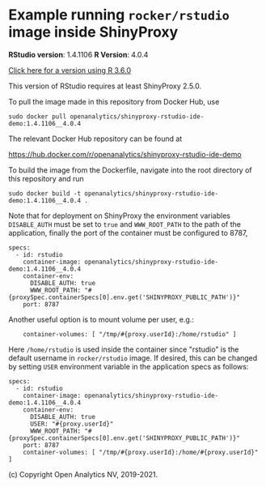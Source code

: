# Example running `rocker/rstudio` image inside ShinyProxy

**RStudio version**: 1.4.1106
**R Version**: 4.0.4

[Click here for a version using R 3.6.0]()

This version of RStudio requires at least ShinyProxy 2.5.0.

To pull the image made in this repository from Docker Hub, use

```
sudo docker pull openanalytics/shinyproxy-rstudio-ide-demo:1.4.1106__4.0.4
```

The relevant Docker Hub repository can be found at

https://hub.docker.com/r/openanalytics/shinyproxy-rstudio-ide-demo

To build the image from the Dockerfile, navigate into the root directory of this repository and run

```
sudo docker build -t openanalytics/shinyproxy-rstudio-ide-demo:1.4.1106__4.0.4 .
```

Note that for deployment on ShinyProxy the environment variables `DISABLE_AUTH` must be set to `true` and `WWW_ROOT_PATH` to the path of the application, finally the port of the container must be configured to 8787,

```
specs:
  - id: rstudio
    container-image: openanalytics/shinyproxy-rstudio-ide-demo:1.4.1106__4.0.4
    container-env:
      DISABLE_AUTH: true
      WWW_ROOT_PATH: "#{proxySpec.containerSpecs[0].env.get('SHINYPROXY_PUBLIC_PATH')}"
    port: 8787
```

Another useful option is to mount volume per user, e.g.:
```
    container-volumes: [ "/tmp/#{proxy.userId}:/home/rstudio" ]
```

Here `/home/rstudio` is used inside the container since "rstudio" is the default username in `rocker/rstudio` image.
If desired, this can be changed by setting `USER` environment variable in the application specs as follows:
```
specs:
  - id: rstudio
    container-image: openanalytics/shinyproxy-rstudio-ide-demo:1.4.1106__4.0.4
    container-env:
      DISABLE_AUTH: true
      USER: "#{proxy.userId}"
      WWW_ROOT_PATH: "#{proxySpec.containerSpecs[0].env.get('SHINYPROXY_PUBLIC_PATH')}"
    port: 8787
    container-volumes: [ "/tmp/#{proxy.userId}:/home/#{proxy.userId}" ]
```

(c) Copyright Open Analytics NV, 2019-2021.
